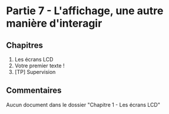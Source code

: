 # Partie 7 - L'affichage, une autre manière d'interagir

## Chapitres

1. Les écrans LCD
2. Votre premier texte !
3. [TP] Supervision

## Commentaires

Aucun document dans le dossier "Chapitre 1 - Les écrans LCD"

